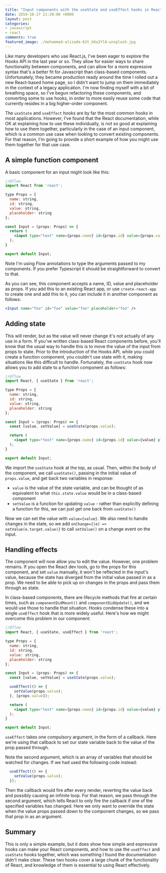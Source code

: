 ```yaml
---
title: "Input components with the useState and useEffect hooks in React"
date: 2019-10-27 21:20:00 +0000
layout: post
categories:
- javascript
- react
comments: true
featured_image: ./mohammad-alizade-62t_kKa2YlA-unsplash.jpg
---
```


Like many developers who use React.js, I've been eager to explore the Hooks API in the last year or so. They allow for easier ways to share functionality between components, and can allow for a more expressive syntax that's a better fit for Javascript than class-based components. Unfortunately, they became production ready around the time I rolled out a new React-based home page, so I didn't want to jump on them immediately in the context of a legacy application. I'm now finding myself with a bit of breathing space, so I've begun refactoring these components, and converting some to use hooks, in order to more easily reuse some code that currently resides in a big higher-order component.

The `useState` and `useEffect` hooks are by far the most common hooks in most applications. However, I've found that the React documentation, while OK at explaining how to use these individually, is not so good at explaining how to use them together, particularly in the case of an input component, which is a common use case when looking to convert existing components. For that reason, I'm going to provide a short example of how you might use them together for that use case.

A simple function component
---------------------------

A basic component for an input might look like this:

```jsx
//@flow
import React from 'react';

type Props = {
  name: string,
  id: string,
  value: string,
  placeholder: string
};

const Input = (props: Props) => {
  return (
    <input type="text" name={props.name} id={props.id} value={props.value} placeholder={props.placeholder} />
  );
}

export default Input;
```

Note I'm using Flow annotations to type the arguments passed to my components. If you prefer Typescript it should be straightforward to convert to that.

As you can see, this component accepts a name, ID, value and placeholder as props. If you add this to an existing React app, or use `create-react-app` to create one and add this to it, you can include it in another component as follows:

```jsx
<Input name="foo" id="foo" value="foo" placeholder="foo" />
```

Adding state
------------

This will render, but as the value will never change it's not actually of any use in a form. If you've written class-based React components before, you'll know that the usual way to handle this is to move the value of the input from props to state. Prior to the introduction of the Hooks API, while you could create a function component, you couldn't use state with it, making situations like this difficult to handle. Fortunately, the `useState` hook now allows you to add state to a function component as follows:

```jsx
//@flow
import React, { useState } from 'react';

type Props = {
  name: string,
  id: string,
  value: string,
  placeholder: string
};

const Input = (props: Props) => {
  const [value, setValue] = useState(props.value);

  return (
    <input type="text" name={props.name} id={props.id} value={value} placeholder={props.placeholder} onChange={(e) => setValue(e.target.value)} />
  );
}

export default Input;
```

We import the `useState` hook at the top, as usual. Then, within the body of the component, we call `useState()`, passing in the initial value of `props.value`, and get back two variables in response:

* `value` is the value of the state variable, and can be thought of as equivalent to what `this.state.value` would be in a class-based component
* `setValue` is a function for updating `value` - rather than explicitly defining a function for this, we can just get one back from `useState()`

Now we can set the value with `value={value}`. We also need to handle changes in the state, so we add `onChange={(e) => setValue(e.target.value)}` to call `setValue()` on a change event on the input.

Handling effects
----------------

The component will now allow you to edit the value. However, one problem remains. If you open the React dev tools, go to the props for this component, and set `value` manually, it won't be reflected in the input's value, because the state has diverged from the initial value passed in as a prop. We need to be able to pick up on changes in the props and pass them through as state.

In class-based components, there are lifecycle methods that fire at certain times, such as `componentDidMount()` and `componentDidUpdate()`, and we would use those to handle that situation. Hooks condense these into a single `useEffect` hook that is more widely useful. Here's how we might overcome this problem in our component:

```jsx
//@flow
import React, { useState, useEffect } from 'react';

type Props = {
  name: string,
  id: string,
  value: string,
  placeholder: string
};

const Input = (props: Props) => {
  const [value, setValue] = useState(props.value);

  useEffect(() => {
    setValue(props.value);
  }, [props.value]);

  return (
    <input type="text" name={props.name} id={props.id} value={value} placeholder={props.placeholder} onChange={(e) => setValue(e.target.value)}/>
  );
}

export default Input;
```

`useEffect` takes one compulsory argument, in the form of a callback. Here we're using that callback to set our state variable back to the value of the prop passed through.

Note the second argument, which is an array of variables that should be watched for changes. If we had used the following code instead:

```jsx
  useEffect(() => {
    setValue(props.value);
  });
```

Then the callback would fire after every render, reverting the value back and possibly causing an infinite loop. For that reason, we pass through the second argument, which tells React to only fire the callback if one of the specified variables has changed. Here we only want to override the state when the value props passed down to the component changes, so we pass that prop in as an argument.

Summary
-------

This is only a simple example, but it does show how simple and expressive hooks can make your React components, and how to use the `useEffect` and `useState` hooks together, which was something I found the documentation didn't make clear. These two hooks cover a large chunk of the functionality of React, and knowledge of them is essential to using React effectively.
